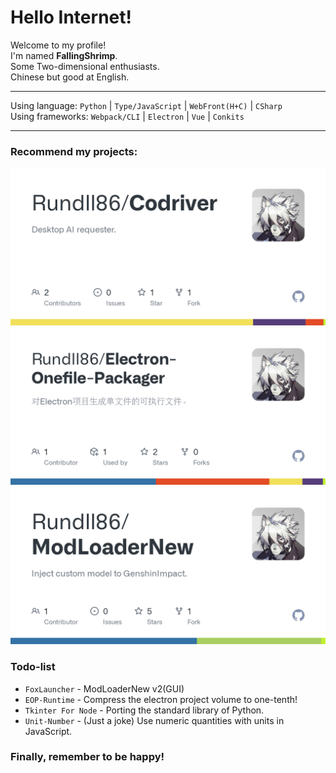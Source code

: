 # Hello Internet!
Welcome to my profile!  
I'm named **FallingShrimp**.  
Some Two-dimensional enthusiasts.  
Chinese but good at English.

---

Using language: `Python` | `Type/JavaScript` | `WebFront(H+C)` | `CSharp`  
Using frameworks: `Webpack/CLI` | `Electron` | `Vue` | `Conkits`

---

### Recommend my projects:
![Codriver](./cod.png)
![Electron-Onefile-Packager](./eop.png)
![ModLoaderNew](./mln.png)
### Todo-list
- `FoxLauncher` - ModLoaderNew v2(GUI)
- `EOP-Runtime` - Compress the electron project volume to one-tenth!
- `Tkinter For Node` - Porting the standard library of Python.
- `Unit-Number` - (Just a joke) Use numeric quantities with units in JavaScript.

### Finally, remember to be happy!